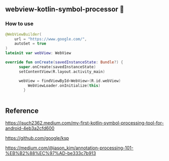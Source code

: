 ## webview-kotlin-symbol-processor 🚧

### How to use

```kotlin
@WebViewBuilder(
    url = "https://www.google.com/",
    autoSet = true
)
lateinit var webView: WebView

override fun onCreate(savedInstanceState: Bundle?) {
      super.onCreate(savedInstanceState)
      setContentView(R.layout.activity_main)

      webView = findViewById<WebView>(R.id.webView)
		  WebViewLoader.onInitialize(this)
	  	}
			
```



## Reference

https://jsuch2362.medium.com/my-first-kotlin-symbol-processing-tool-for-android-4eb3a2cfd600

https://github.com/google/ksp

https://medium.com/@jason_kim/annotation-processing-101-%EB%B2%88%EC%97%AD-be333c7b913